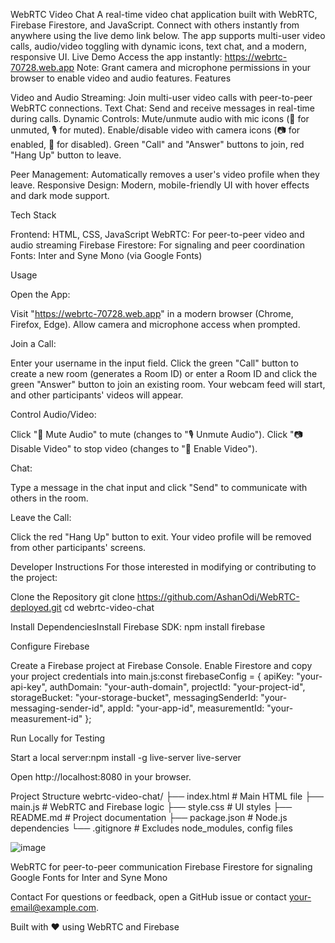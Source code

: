 WebRTC Video Chat
A real-time video chat application built with WebRTC, Firebase Firestore, and JavaScript. Connect with others instantly from anywhere using the live demo link below. The app supports multi-user video calls, audio/video toggling with dynamic icons, text chat, and a modern, responsive UI.
Live Demo
Access the app instantly: https://webrtc-70728.web.app
Note: Grant camera and microphone permissions in your browser to enable video and audio features.
Features

Video and Audio Streaming: Join multi-user video calls with peer-to-peer WebRTC connections.
Text Chat: Send and receive messages in real-time during calls.
Dynamic Controls:
Mute/unmute audio with mic icons (🎤 for unmuted, 🎙️ for muted).
Enable/disable video with camera icons (📷 for enabled, 📸 for disabled).
Green "Call" and "Answer" buttons to join, red "Hang Up" button to leave.

Peer Management: Automatically removes a user's video profile when they leave.
Responsive Design: Modern, mobile-friendly UI with hover effects and dark mode support.

Tech Stack

Frontend: HTML, CSS, JavaScript
WebRTC: For peer-to-peer video and audio streaming
Firebase Firestore: For signaling and peer coordination
Fonts: Inter and Syne Mono (via Google Fonts)

Usage

Open the App:

Visit "https://webrtc-70728.web.app" in a modern browser (Chrome, Firefox, Edge).
Allow camera and microphone access when prompted.

Join a Call:

Enter your username in the input field.
Click the green "Call" button to create a new room (generates a Room ID) or enter a Room ID and click the green "Answer" button to join an existing room.
Your webcam feed will start, and other participants' videos will appear.

Control Audio/Video:

Click "🎤 Mute Audio" to mute (changes to "🎙️ Unmute Audio").
Click "📷 Disable Video" to stop video (changes to "📸 Enable Video").

Chat:

Type a message in the chat input and click "Send" to communicate with others in the room.

Leave the Call:

Click the red "Hang Up" button to exit. Your video profile will be removed from other participants' screens.

Developer Instructions
For those interested in modifying or contributing to the project:

Clone the Repository
git clone https://github.com/AshanOdi/WebRTC-deployed.git
cd webrtc-video-chat

Install DependenciesInstall Firebase SDK:
npm install firebase

Configure Firebase

Create a Firebase project at Firebase Console.
Enable Firestore and copy your project credentials into main.js:const firebaseConfig = {
apiKey: "your-api-key",
authDomain: "your-auth-domain",
projectId: "your-project-id",
storageBucket: "your-storage-bucket",
messagingSenderId: "your-messaging-sender-id",
appId: "your-app-id",
measurementId: "your-measurement-id"
};

Run Locally for Testing

Start a local server:npm install -g live-server
live-server

Open http://localhost:8080 in your browser.

Project Structure
webrtc-video-chat/
├── index.html # Main HTML file
├── main.js # WebRTC and Firebase logic
├── style.css # UI styles
├── README.md # Project documentation
├── package.json # Node.js dependencies
└── .gitignore # Excludes node_modules, config files

![image](https://github.com/user-attachments/assets/a9d52d37-d639-410c-971e-601a65e8f5ea)

WebRTC for peer-to-peer communication
Firebase Firestore for signaling
Google Fonts for Inter and Syne Mono

Contact
For questions or feedback, open a GitHub issue or contact your-email@example.com.

Built with ❤️ using WebRTC and Firebase

